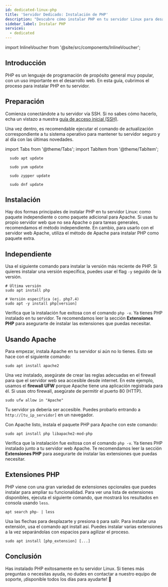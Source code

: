 ```yaml
---
id: dedicated-linux-php
title: 'Servidor Dedicado: Instalación de PHP'
description: "Descubre cómo instalar PHP en tu servidor Linux para desarrollo web y optimiza tu configuración con extensiones esenciales → Aprende más ahora"
sidebar_label: Instalar PHP
services:
  - dedicated
---
```


import InlineVoucher from '@site/src/components/InlineVoucher';

## Introducción

PHP es un lenguaje de programación de propósito general muy popular, con un uso importante en el desarrollo web. En esta guía, cubrimos el proceso para instalar PHP en tu servidor.

<InlineVoucher />

## Preparación

Comienza conectándote a tu servidor vía SSH. Si no sabes cómo hacerlo, echa un vistazo a nuestra [guía de acceso inicial (SSH)](vserver-linux-ssh.md).

Una vez dentro, es recomendable ejecutar el comando de actualización correspondiente a tu sistema operativo para mantener tu servidor seguro y al día con las últimas novedades.

import Tabs from '@theme/Tabs';
import TabItem from '@theme/TabItem';

<Tabs>
<TabItem value="ubuntu-debian" label="Ubuntu & Debian" default>

```
  sudo apt update
```

</TabItem>
<TabItem value="centos" label="CentOS">

```
  sudo yum update
```

</TabItem>
<TabItem value="opensuse" label="OpenSUSE">

```
  sudo zypper update
```

</TabItem>
<TabItem value="fedora" label="Fedora">

```
  sudo dnf update
```

</TabItem>
</Tabs>

## Instalación

Hay dos formas principales de instalar PHP en tu servidor Linux: como paquete independiente o como paquete adicional para Apache. Si usas tu propio servidor web que no sea Apache o para tareas generales, recomendamos el método independiente. En cambio, para usarlo con el servidor web Apache, utiliza el método de Apache para instalar PHP como paquete extra.

## Independiente

Usa el siguiente comando para instalar la versión más reciente de PHP. Si quieres instalar una versión específica, puedes usar el flag `-y` seguido de la versión.
```
# Última versión
sudo apt install php

# Versión específica (ej. php7.4)
sudo apt -y install php[version]
```

Verifica que la instalación fue exitosa con el comando `php -v`. Ya tienes PHP instalado en tu servidor. Te recomendamos leer la sección **Extensiones PHP** para asegurarte de instalar las extensiones que puedas necesitar.

## Usando Apache

Para empezar, instala Apache en tu servidor si aún no lo tienes. Esto se hace con el siguiente comando:
```
sudo apt install apache2
```

Una vez instalado, asegúrate de crear las reglas adecuadas en el firewall para que el servidor web sea accesible desde internet. En este ejemplo, usamos el **firewall UFW** porque Apache tiene una aplicación registrada para él. Si usas otro firewall, asegúrate de permitir el puerto 80 (HTTP).
```
sudo ufw allow in "Apache"
```

Tu servidor ya debería ser accesible. Puedes probarlo entrando a `http://[tu_ip_servidor]` en un navegador.

Con Apache listo, instala el paquete PHP para Apache con este comando:
```
sudo apt install php libapache2-mod-php
```

Verifica que la instalación fue exitosa con el comando `php -v`. Ya tienes PHP instalado junto a tu servidor web Apache. Te recomendamos leer la sección **Extensiones PHP** para asegurarte de instalar las extensiones que puedas necesitar.

## Extensiones PHP

PHP viene con una gran variedad de extensiones opcionales que puedes instalar para ampliar su funcionalidad. Para ver una lista de extensiones disponibles, ejecuta el siguiente comando, que mostrará los resultados en consola usando `less`.

```
apt search php- | less
```

Usa las flechas para desplazarte y presiona `Q` para salir. Para instalar una extensión, usa el comando apt install así. Puedes instalar varias extensiones a la vez separándolas con espacios para agilizar el proceso.

```
sudo apt install [php_extension] [...]
```

## Conclusión

Has instalado PHP exitosamente en tu servidor Linux. Si tienes más preguntas o necesitas ayuda, no dudes en contactar a nuestro equipo de soporte, ¡disponible todos los días para ayudarte! 🙂

<InlineVoucher />